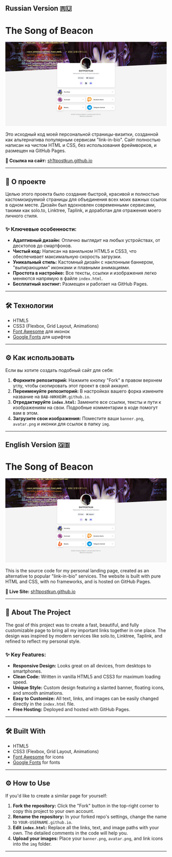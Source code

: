 ## Russian Version 🇷🇺

# The Song of Beacon

![Скриншот сайта](https://github.com/sh1tpostkun/sh1tpostkun.github.io/blob/main/img/screenshot.png?raw=true)

Это исходный код моей персональной страницы-визитки, созданной как альтернатива популярным сервисам "link-in-bio". Сайт полностью написан на чистом HTML и CSS, без использования фреймворков, и размещен на GitHub Pages.

**🔗 Ссылка на сайт:** [sh1tpostkun.github.io](https://sh1tpostkun.github.io)

---

## 🚀 О проекте

Целью этого проекта было создание быстрой, красивой и полностью кастомизируемой страницы для объединения всех моих важных ссылок в одном месте. Дизайн был вдохновлен современными сервисами, такими как solo.to, Linktree, Taplink, и доработан для отражения моего личного стиля.

### ✨ Ключевые особенности:

* **Адаптивный дизайн:** Отлично выглядит на любых устройствах, от десктопов до смартфонов.
* **Чистый код:** Написан на ванильном HTML5 и CSS3, что обеспечивает максимальную скорость загрузки.
* **Уникальный стиль:** Кастомный дизайн с наклонным баннером, "выпирающими" иконками и плавными анимациями.
* **Простота в настройке:** Все тексты, ссылки и изображения легко меняются напрямую в файле `index.html`.
* **Бесплатный хостинг:** Размещен и работает на GitHub Pages.

---

## 🛠️ Технологии

* HTML5
* CSS3 (Flexbox, Grid Layout, Animations)
* [Font Awesome](https://fontawesome.com/) для иконок
* [Google Fonts](https://fonts.google.com/) для шрифтов

---

## ⚙️ Как использовать

Если вы хотите создать подобный сайт для себя:

1.  **Форкните репозиторий:** Нажмите кнопку "Fork" в правом верхнем углу, чтобы скопировать этот проект в свой аккаунт.
2.  **Переименуйте репозиторий:** В настройках вашего форка измените название на `ВАШ-НИКНЕЙМ.github.io`.
3.  **Отредактируйте `index.html`:** Замените все ссылки, тексты и пути к изображениям на свои. Подробные комментарии в коде помогут вам в этом.
4.  **Загрузите свои изображения:** Поместите ваши `banner.png`, `avatar.png` и иконки для ссылок в папку `img`.

---

## English Version 🇬🇧

# The Song of Beacon

![Website Screenshot](https://github.com/sh1tpostkun/sh1tpostkun.github.io/blob/main/img/screenshot.png?raw=true)

This is the source code for my personal landing page, created as an alternative to popular "link-in-bio" services. The website is built with pure HTML and CSS, with no frameworks, and is hosted on GitHub Pages.

**🔗 Live Site:** [sh1tpostkun.github.io](https://sh1tpostkun.github.io)

---

## 🚀 About The Project

The goal of this project was to create a fast, beautiful, and fully customizable page to bring all my important links together in one place. The design was inspired by modern services like solo.to, Linktree, Taplink, and refined to reflect my personal style.

### ✨ Key Features:

* **Responsive Design:** Looks great on all devices, from desktops to smartphones.
* **Clean Code:** Written in vanilla HTML5 and CSS3 for maximum loading speed.
* **Unique Style:** Custom design featuring a slanted banner, floating icons, and smooth animations.
* **Easy to Customize:** All text, links, and images can be easily changed directly in the `index.html` file.
* **Free Hosting:** Deployed and hosted with GitHub Pages.

---

## 🛠️ Built With

* HTML5
* CSS3 (Flexbox, Grid Layout, Animations)
* [Font Awesome](https://fontawesome.com/) for icons
* [Google Fonts](https://fonts.google.com/) for fonts

---

## ⚙️ How to Use

If you'd like to create a similar page for yourself:

1.  **Fork the repository:** Click the "Fork" button in the top-right corner to copy this project to your own account.
2.  **Rename the repository:** In your forked repo's settings, change the name to `YOUR-USERNAME.github.io`.
3.  **Edit `index.html`:** Replace all the links, text, and image paths with your own. The detailed comments in the code will help you.
4.  **Upload your images:** Place your `banner.png`, `avatar.png`, and link icons into the `img` folder.

---
